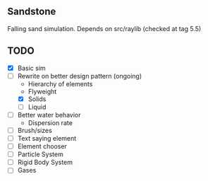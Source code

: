 ## Sandstone

Falling sand simulation. Depends on src/raylib (checked at tag 5.5)

## TODO
- [X] Basic sim
- [ ] Rewrite on better design pattern (ongoing)
  - Hierarchy of elements
  - Flyweight
  - [X] Solids
  - [ ] Liquid
- [ ] Better water behavior
  - Dispersion rate
- [ ] Brush/sizes
- [ ] Text saying element
- [ ] Element chooser
- [ ] Particle System
- [ ] Rigid Body System
- [ ] Gases